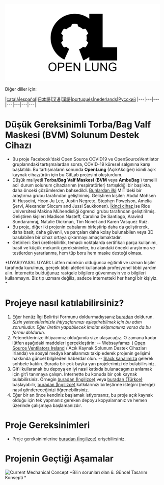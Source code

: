 ![Logo](images/OL_BANNER.png)

Diğer diller için:

|[català](README-ca.md)|[español](README-es.md)|[日本語](README-ja.md)|[汉语](README-zh-Hans.md)|[漢語](README-zh-Hant.md)|[português](README-pt_BR.md)|[nederlands](README-nl.md)|[Русский](README-ru.md)
|---|---|---|---|---|---|---|

# Düşük  Gereksinimli  Torba/Bag Valf Maskesi (BVM) Solunum Destek Cihazı

- Bu proje Facebook'daki Open Source COVID19 ve OpenSourceVentilator gruplarındaki tartışmalardan sonra,  COVID-19 küresel salgınına karşı  başlatıldı. Bu tartışmaların sonunda  **OpenLung**  (AçıkAkciğer) isimli açık kaynak cihaz/ürün için bu GitLab projesini oluşturdum.
- Düşük maliyetli **Torba/Bag Valf Maskesi** (**BVM** veya  **AmbuBag** ) temelli acil durum solunum çihazlarının  (respiratörler) tartışıldıği   bir başlıkta, daha önceki çözümlerden bahsedildi. [Bunlardan ilki](https://web.mit.edu/2.75/projects/DMD_2010_Al_Husseini.pdf) MIT'deki bir araştırma grubu tarafından geliştirimiş.  Geliştiren kişiler: Abdul Mohsen Al Husseini, Heon Ju Lee, Justin Negrete, Stephen Powelson, Amelia Servi, Alexander Slocum and Jussi Saukkonen). [İkinci cihaz ](http://oedk.rice.edu/Sys/PublicProfile/47585242/1063096)   ise Rice Üniversitesi Makina Mühendisliği ögrenci grubu tarafından geliştirilmiş. Geliştiren kişiler: Madison Nasteff, Carolina De Santiago, Aravind Sundaramraj, Natalie Dickman, Tim Nonet and Karen Vasquez Ruiz.
- Bu proje, diğer iki projenin çabalarını birleştirip daha da geliştirerek, daha basit, daha güvenli, ve parçaları daha kolay bulunabilen veya 3D basılabilen bir cihaz ortaya çıkarmayı amaçlamaktadır.
- Getirileri: Seri üretilebilirlik, temaslı noktalarda sertifikalı parça kullanımı, basit ve küçük mekanik gereksinimler, bu alandaki önceki araştırma ve testlerden yararlanma, hem tüp boru hem maske desteği olması. 

*UYARI/YASAL UYARI:   Lütfen mümkün olduğunca eğitimli ve uzman  kişiler tarafında kurulmuş, gerçek tıbbi aletleri kullanarak profesyonel tıbbi yardım alın. İnternette bulduğunuz rastgele bilgilere güvenmeyin ve o bilgileri  kullanmayın. Biz tıp uzmanı değiliz, sadece internetteki her hangi bir kişiyiz. *

# Projeye nasıl katılabilirsiniz?
1. Eğer henüz İlgi Belirtisi Formunu doldurmadıysanız  [buradan](https://opensourceventilator.ie/register) doldurun.
*Sizin yeteneklerinizle ihtiyaçlarımızı eşleştirebilmek için bu adım zorunludur. Eğer üretim yapabilecek imalat ekipmanınız varsa da bu formu doldurun.*
2. Yeteneklerinize ihtiyacımız olduğunda size ulaşacağız. O zamana kadar lütfen aşağıdaki maddeleri gerçekleştirin:
-- Websayfamızı ( [Open Source Ventilators Ireland](https://opensourceventilator.ie/) / Açık Kaynak Solunum Destek Cihazları İrlanda) ve sosyal medya kanallarımızı takip ederek projenin gelişimi hakkında güncel bilgileden haberdar olun.
--  [Slack kanalımıza](https://join.slack.com/t/osventilator/shared_invite/zt-cst4dhk7-BFNMz_vyBPthjlBFYV1yWA) gelerek sohbete katılın. Burada  bir çok başka yan projelerimizi de bulabilirsiniz.
3. Git'i kullaranak bu depoya en  iyi nasıl katkıda bulunacagınızı anlamak için git'i tanımaya çalışın. İnternette bu konuda bir çok kaynak bulabilirsiniz. Örnegin [buradan (İngilizce)](https://www.youtube.com/watch?v=enMumwvLAug)  veya [buradan (Türkçe)](https://www.youtube.com/watch?v=rWG70T7fePg&list=PLPrHLaayVkhnNstGIzQcxxnj6VYvsHBHy) başlayabilir,  [buradan (İngilizce)](https://docs.gitlab.com/ee/user/project/merge_requests/creating_merge_requests.html) katkılarınızı birleştirme isteğini (merge) nasıl göndereceğinizi öğrenebilirsiniz.
4. Eğer bir an önce kendiniz başlamak istiyorsanız, bu proje açık kaynak olduğu için tek yapmanız gereken  depoyu kopyalamanız  ve hemen üzerinde çalışmaya başlamanızdır.

# Proje Gereksinimleri
- Proje gereksinimlerine  [buradan (İngilizce)](requirements/design-requirements.md) erişebilirsiniz.

# Projenin Geçtiği Aşamalar
![Current Mechanical Concept](images/CONCEPT_6_MECH.png)
*Bilin sorunları olan 6. Güncel Tasarım Konsepti   *